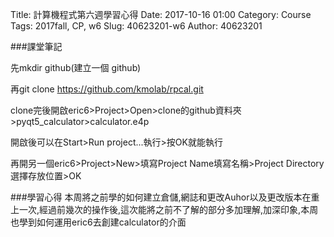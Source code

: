 Title: 計算機程式第六週學習心得
Date: 2017-10-16 01:00
Category: Course
Tags: 2017fall, CP,  w6
Slug: 40623201-w6
Author: 40623201




<!-- PELICAN_END_SUMMARY -->

###課堂筆記

先mkdir  github(建立一個 github)

再git clone https://github.com/kmolab/rpcal.git

clone完後開啟eric6>Project>Open>clone的github資料夾>pyqt5_calculator>calculator.e4p

開啟後可以在Start>Run project...執行>按OK就能執行

再開另一個eric6>Project>New>填寫Project Name填寫名稱>Project Directory選擇存放位置>OK

###學習心得
本周將之前學的如何建立倉儲,網誌和更改Auhor以及更改版本在重上一次,經過前幾次的操作後,這次能將之前不了解的部分多加理解,加深印象,本周也學到如何運用eric6去創建calculator的介面
